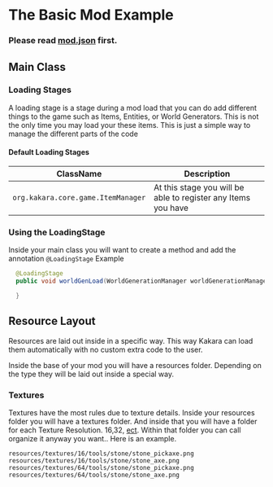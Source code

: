 # The Basic Mod Example

### Please read [mod.json](/creatingmods/mod-json) first.


## Main Class


### Loading Stages
A loading stage is a stage during a mod load that you can do add different things to the game such as Items, Entities, or World Generators.  This is not the only time you may load your these items. This is just a simple way to manage the different parts of the code
#### Default Loading Stages

|ClassName| Description  |  
|--|--|
|`org.kakara.core.game.ItemManager`  | At this stage you will be able to register any Items you have  |  

### Using the LoadingStage
Inside your main class you will want to create a method and add the annotation
`@LoadingStage`
Example
```java
  @LoadingStage
  public void worldGenLoad(WorldGenerationManager worldGenerationManager) {

  }
```

## Resource Layout
Resources are laid out inside in a specific way. This way Kakara can load them automatically with no custom extra code to the user.

Inside the base of your mod you will have a resources folder.
Depending on the type they will be laid out inside a special way.
### Textures
  Textures have the most rules due to texture details.
  Inside your resources folder you will have a textures folder. And inside that you will have a folder for each Texture Resolution. 16,32, [ect](https://github.com/kakaragame/core/blob/master/core/src/main/java/org/kakara/core/resources/TextureResolution.java).
  Within that folder you can call organize it anyway you want..
  Here is an example.

  ```
  resources/textures/16/tools/stone/stone_pickaxe.png
  resources/textures/16/tools/stone/stone_axe.png
  resources/textures/64/tools/stone/stone_pickaxe.png
  resources/textures/64/tools/stone/stone_axe.png
  ```
